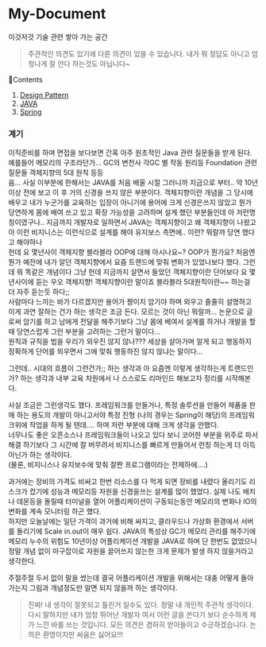 # My-Document

이것저것 기술 관련 쌓아 가는 공간

> 주관적인 의견도 있기에 다른 의견이 있을 수 있습니다. 내가 뭐 정답도 아니고 엄청나게 잘 안다 하는것도 아닙니다~

📖Contents
1. [Design Pattern](./design-pattern)
2. [JAVA](./JAVA)
3. [Spring](./Spring)


### 계기
이직준비를 하며 면접을 보다보면 간혹 아주 원초적인 Java 관련 질문들을 받게 된다. 예를들어 메모리의 구조라던가... GC의 변천사 각GC 별 작동 원리등 Foundation 관련 질문들 객체지향의 5대 원칙 등등   
음... 사실 이부분에 한해서는 JAVA를 처음 배울 시절 그러니까 지금으로 부터.. 약 10년 이상 전에 보고 이 후 거의 신경을 쓰지 않은 부분이다. 객체지향이란 개념을 그 당시에 배우고 내가 누군가를 교육하는 입장이 아니기에 용어에 크게 신경은쓰지 않았고 뭔가 당연하게 몸에 배여 쓰고 있고 확장 가능성을 고려하며 설계 했던 부분들인데 아 저런명칭이였구나.. 지금까지 개발자로 일하면서 JAVA는 객체지향이고 왜 객체지향이 나왔고 아 이런 비지니스는 이런식으로 설계를 해야 유지보스 측면에.. 이런? 뭐랄까 당연 했다고 해야하나   
헌데 요 몇년사이 객체지향 블라블라 OOP에 대해 아시나요~? OOP가 뭔가요? 처음엔 뭔가 예전에 내가 알던 객체지향에서 요즘 트랜드에 맞춰 변화가 있었나보다 했다. 그런데 뭐 똑같은 개념이다 그냥 헌데 지금까지 살면서 들었던 객체지향이란 단어보다 요 몇년사이에 듣는 우오 객체지향! 객체지향이란 말이죠 블라블라 5대원칙이란~~ 하는걸 더 자주 듣는듯 하다;;   
사람마다 느끼는 바가 다르겠지만 용어가 짱이지 암기야 하며 외우고 줄줄히 설명하고 이게 과연 잘하는 건가 하는 생각은 조금 든다. 모르는 것이 아닌 뭐랄까... 논문으로 글로써 암기를 하고 남에게 전달을 해주기보다 그냥 몸에 베여서 설계를 하거나 개발을 할때 당연스럽게 그런 부분을 고려하는 그런거 말이다...   
원칙과 규칙을 법을 우리가 외우진 않지 않나??? 세상을 살아가며 알게 되고 행동하지 정확하게 단어를 외우면서 그에 맞춰 행동하진 않지 않냐는 말이다...   

그런데.. 시대의 흐름이 그런건가;; 하는 생각과 아 요즘엔 이렇게 생각하는게 트랜드인가? 하는 생각과 내부 교육 차원에서 나 스스로도 리마인드 해보고자 정리를 시작해본다.   

사실 조금은 그런생각도 했다. 프레임워크를 만들거나, 특정 솔루션을 만들어 제품을 판매 하는 용도의 개발이 아니고서야 특정 진형 (나의 경우는 Spring이 해당)의 프레임워크위에 작업을 하게 될 텐데.... 하며 저런 부분에 대해 크게 생각을 안했다.   
너무나도 좋은 오픈소스나 프레임워크들이 나오고 있다 보니 코어한 부분을 위주로 파서 해결 하기보다 그 시간에 잘 버무려서 비지니스를 빠르게 만들어서 런칭 하는게 더 이득 아닌가 하는 생각이다.   
(물론, 비지니스나 유지보수에 맞춰 잘짠 프로그램이라는 전제하에....)

과거에는 장비의 가격도 비싸고 한번 리소스를 다 먹게 되면 장비를 내렸다 올리기도 리스크가 컸기에 성능과 메모리등 자원을 신경을쓰는 설계를 많이 했었다. 실제 나도 배치나 데몬등을 돌릴때 터미널을 열어 어플리케이션이 구동되는동안 메모리의 변화나 IO의 변화를 계속 모니터링 하곤 했다.   
하지만 오늘날에는 일단 가격이 과거에 비해 싸지고, 클라우드나 가상화 환경에서 서버를 돌리기에 Scale in.out이 매우 쉽다. JAVA의 특성상 GC가 메모리 관리를 해주기에 메모리 누수의 위험도 10년이상 어플리케이션 개발을 JAVA로 하며 단 한번도 없었으니 정말 개념 없이 마구잡이로 자원을 끌어쓰지 않는한 크게 문제가 발생 하지 않을거라고 생각한다.   

주절주절 두서 없이 말을 썼는데 결국 어플리케이션 개발을 위해서는 대충 어떻게 돌아가는지 그림과 개념정도만 알면 되지 않을까 하는 생각이다.   

> 진짜! 내 생각이 잘못되고 틀린거 일수도 있다. 정말 내 개인적 주관적 생각이다.   
> 다시 말하지만 내가 엄청 뛰어난 개발자 여서 이런 글을 쓴다기 보다 순수하게 제가 느낀 바를 쓰는 것입니다.
> 모든 의견은 겸허히 받아들이고 수긍하겠습니다. 논의은 환영이지만 싸움은 싫어요!!!

